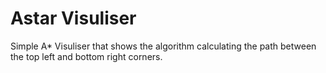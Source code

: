 # Astar Visuliser
Simple A* Visuliser that shows the algorithm calculating the path between the top left and bottom right corners.
